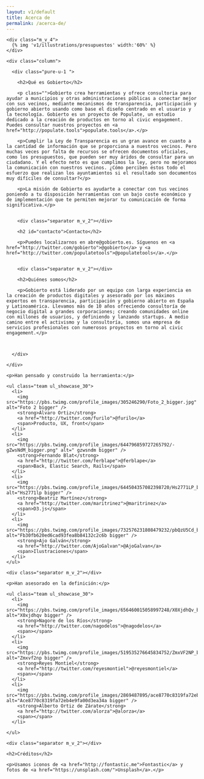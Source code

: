 ```yaml
---
layout: v1/default
title: Acerca de
permalink: /acerca-de/
---
```


<div class="column_c">

  <div class="pure-g">

    <div class="m_v_4">
      {% img 'v1/illustrations/presupuestos' width:'60%' %}
    </div>

    <div class="column">

      <div class="pure-u-1 ">

        <h2>Qué es Gobierto</h2>

        <p class="">Gobierto crea herramientas y ofrece consultoria para ayudar a municipios y otras administraciones públicas a conectar mejor con sus vecinos, mediante mecanismos de transparencia, participación y gobierno abierto usando como base el diseño centrado en el usuario y la tecnología. Gobierto es un proyecto de Populate, un estudio dedicado a la creación de productos en torno al civic engagement. Puedes consultar nuestros proyectos en <a href="http://populate.tools">populate.tools</a>.</p>

        <p>Cumplir la Ley de Transparencia es un gran avance en cuanto a la cantidad de información que se proporciona a nuestros vecinos. Pero muchas veces por falta de recursos se ofrecen documentos oficiales, como los presupuestos, que pueden ser muy áridos de consultar para un ciudadano. Y el efecto neto es que cumplimos la ley, pero no mejoramos la comunicación con nuestros vecinos. ¿Cómo perciben éstos todo el esfuerzo que realizan los ayuntamientos si el resultado son documentos muy difíciles de consultar?</p>

        <p>La misión de Gobierto es ayudarte a conectar con tus vecinos poniendo a tu disposición herramientas con un bajo coste económico y de implementación que te permiten mejorar tu comunicación de forma significativa.</p>


        <div class="separator m_v_2"></div>

        <h2 id="contacto">Contacto</h2>

        <p>Puedes localizarnos en abre@gobierto.es. Síguenos en <a href="http://twitter.com/gobierto">@gobierto</a> y <a href="http://twitter.com/populatetools">@populatetools</a>.</p>


        <div class="separator m_v_2"></div>

        <h2>Quiénes somos</h2>

        <p>Gobierto está liderado por un equipo con larga experiencia en la creación de productos digitales y asesorado por los máximos expertos en transparencia, participación y gobierno abierto en España y Latinoamérica. Llevamos más de 10 años ofreciendo consultoría de negocio digital a grandes corporaciones; creando comunidades online con millones de usuarios, y definiendo y lanzando startups. A medio camino entre el activismo y la consultoría, somos una empresa de servicios profesionales con numerosos proyectos en torno al civic engagement.</p>



      </div>

    </div>

  </div>

  <div class="center">

    <p>Han pensado y construido la herramienta:</p>

    <ul class="team ul_showcase_30">
      <li>
        <img src="https://pbs.twimg.com/profile_images/305246290/Foto_2_bigger.jpg" alt="Foto 2 bigger" />
        <strong>Álvaro Ortiz</strong>
        <a href="http://twitter.com/furilo">@furilo</a>
        <span>Producto, UX, front</span>
      </li>
      <li>
        <img src="https://pbs.twimg.com/profile_images/644796859727265792/-gZwsNdM_bigger.png" alt=" gzwsndm bigger" />
        <strong>Fernando Blat</strong>
        <a href="http://twitter.com/ferblape">@ferblape</a>
        <span>Back, Elastic Search, Rails</span>
      </li>
      <li>
        <img src="https://pbs.twimg.com/profile_images/644504357082398720/Hs2771LP_bigger.jpg" alt="Hs2771lp bigger" />
        <strong>Beatriz Martínez</strong>
        <a href="http://twitter.com/maritrinez">@maritrinez</a>
        <span>D3.js</span>
      </li>
      <li>
        <img src="https://pbs.twimg.com/profile_images/732576231808479232/pbQzU5Cd_bigger.jpg" alt="Fb30fb620ed6cad93fea8b84132c2c6b bigger" />
        <strong>Ajo Galván</strong>
        <a href="http://twitter.com/AjoGalvan">@AjoGalvan</a>
        <span>Ilustraciones</span>
      </li>
    </ul>

    <div class="separator m_v_2"></div>

    <p>Han asesorado en la definición:</p>

    <ul class="team ul_showcase_30">
      <li>
        <img src="https://pbs.twimg.com/profile_images/656460015058997248/X0XjdhQv_bigger.jpg" alt="X0xjdhqv bigger" />
        <strong>Nagore de los Ríos</strong>
        <a href="http://twitter.com/nagodelos">@nagodelos</a>
        <span></span>
      </li>
      <li>
        <img src="https://pbs.twimg.com/profile_images/519535276645834752/ZmxVF2NP_bigger.jpeg" alt="Zmxvf2np bigger" />
        <strong>Reyes Montiel</strong>
        <a href="http://twitter.com/reyesmontiel">@reyesmontiel</a>
        <span></span>
      </li>
      <li>
        <img src="https://pbs.twimg.com/profile_images/2869487895/ace8770c8319fa72eb4e9fa00d3ea34a_bigger.jpeg" alt="Ace8770c8319fa72eb4e9fa00d3ea34a bigger" />
        <strong>Alberto Ortiz de Zárate</strong>
        <a href="http://twitter.com/alorza">@alorza</a>
        <span></span>
      </li>

    </ul>

    <div class="separator m_v_2"></div>

    <h2>Créditos</h2>

    <p>Usamos iconos de <a href="http://fontastic.me">Fontastic</a> y fotos de <a href="https://unsplash.com/">Unsplash</a>.</p>

  </div>

</div>
